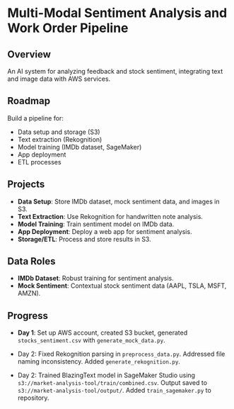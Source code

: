 # Multi-Modal Sentiment Analysis and Work Order Pipeline

## Overview
An AI system for analyzing feedback and stock sentiment, integrating text and image data with AWS services.

## Roadmap
Build a pipeline for:
- Data setup and storage (S3)
- Text extraction (Rekognition)
- Model training (IMDb dataset, SageMaker)
- App deployment
- ETL processes

## Projects
- **Data Setup**: Store IMDb dataset, mock sentiment data, and images in S3.
- **Text Extraction**: Use Rekognition for handwritten note analysis.
- **Model Training**: Train sentiment model on IMDb data.
- **App Deployment**: Deploy a web app for sentiment analysis.
- **Storage/ETL**: Process and store results in S3.

## Data Roles
- **IMDb Dataset**: Robust training for sentiment analysis.
- **Mock Sentiment**: Contextual stock sentiment data (AAPL, TSLA, MSFT, AMZN).

## Progress
- **Day 1**: Set up AWS account, created S3 bucket, generated `stocks_sentiment.csv` with `generate_mock_data.py`.

- Day 2: Fixed Rekognition parsing in `preprocess_data.py`. Addressed file naming inconsistency. Added `generate_rekognition.py`.
- Day 2: Trained BlazingText model in SageMaker Studio using `s3://market-analysis-tool/train/combined.csv`. Output saved to `s3://market-analysis-tool/output/`. Added `train_sagemaker.py` to repository.


